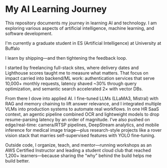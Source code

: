 # My AI Learning Journey

This repository documents my journey in learning AI and technology. I am exploring various aspects of artificial intelligence, machine learning, and software development.

I'm currently a graduate student in ES (Artificial Intelligence) at University at Buffalo

I learn by shipping—and then tightening the feedback loop.

I started by freelancing full-stack sites, where delivery dates and Lighthouse scores taught me to measure what matters. That focus on impact carried into backend/ML work: authentication services that serve 10,000+ monthly requests, latency shaved ~30% through query optimization, and semantic search accelerated 2× with vector DBs.

From there I dove into applied AI. I fine-tuned LLMs (LLaMA3, Mistral) with RAG and memory chaining to lift answer relevance, and I integrated multiple VLMs into production systems to automate real workflows. In one HR SaaS context, an agentic pipeline combined OCR and lightweight models to drop resume-parsing latency by an order of magnitude. I’ve also pushed on edge/real-time: camera/RTSP pipelines, DeepStream analytics, and mobile inference for medical image triage—plus research-style projects like a rover vision stack that marries self-supervised features with YOLO fine-tuning.

Outside code, I organize, teach, and mentor—running workshops as an AWS Certified Instructor and leading a student cloud club that reached 1,200+ learners—because sharing the “why” behind the build helps me build better.